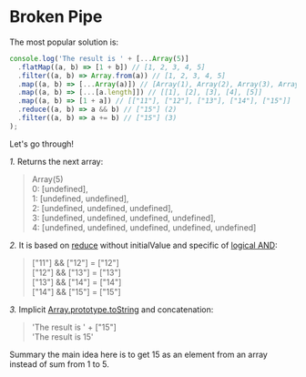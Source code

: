 # Broken Pipe
The most popular solution is:
```javascript
console.log('The result is ' + [...Array(5)]
  .flatMap((a, b) => [1 + b]) // [1, 2, 3, 4, 5]
  .filter((a, b) => Array.from(a)) // [1, 2, 3, 4, 5]
  .map((a, b) => [...Array(a)]) // [Array(1), Array(2), Array(3), Array(4), Array(5)] (1)
  .map((a, b) => [...[a.length]]) // [[1], [2], [3], [4], [5]]
  .map((a, b) => [1 + a]) // [["11"], ["12"], ["13"], ["14"], ["15"]]
  .reduce((a, b) => a && b) // ["15"] (2)
  .filter((a, b) => a += b) // ["15"] (3)
);
```

Let's go through!

*1.* Returns the next array:
> Array(5)  
> 0: [undefined],  
> 1: [undefined, undefined],  
> 2: [undefined, undefined, undefined],  
> 3: [undefined, undefined, undefined, undefined],  
> 4: [undefined, undefined, undefined, undefined, undefined]  

*2.* It is based on [reduce](https://developer.mozilla.org/en-US/docs/Web/JavaScript/Reference/Global_Objects/Array/Reduce) without initialValue and specific of [logical AND](https://developer.mozilla.org/en-US/docs/Web/JavaScript/Reference/Operators/Logical_Operators#Logical_AND):
> ["11"] && ["12"] = ["12"]  
> ["12"] && ["13"] = ["13"]  
> ["13"] && ["14"] = ["14"]  
> ["14"] && ["15"] = ["15"]  

*3.* Implicit [Array.prototype.toString](https://developer.mozilla.org/en-US/docs/Web/JavaScript/Reference/Global_Objects/Array/toString) and concatenation:
> 'The result is ' + ["15"]  
> 'The result is 15'  

Summary the main idea here is to get 15 as an element from an array instead of sum from 1 to 5.